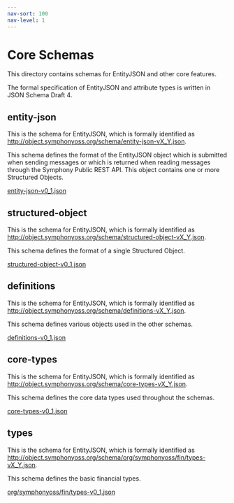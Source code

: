 ```yaml
---
nav-sort: 100
nav-level: 1
---
```

# Core Schemas
This directory contains schemas for EntityJSON and other core features.

The formal specification of EntityJSON and attribute types is written in JSON Schema Draft 4.

## entity-json
This is the schema for EntityJSON, which is formally identified as http://object.symphonyoss.org/schema/entity-json-vX_Y.json.

This schema defines the format of the EntityJSON object which is submitted when sending messages or which is returned when reading messages through the Symphony Public REST API. This object contains one or more Structured Objects.

[entity-json-v0_1.json](entity-json-v0_1.json)

## structured-object
This is the schema for EntityJSON, which is formally identified as http://object.symphonyoss.org/schema/structured-object-vX_Y.json.

This schema defines the format of  a single Structured Object.

[structured-object-v0_1.json](structured-object-v0_1.json)

## definitions
This is the schema for EntityJSON, which is formally identified as http://object.symphonyoss.org/schema/definitions-vX_Y.json.

This schema defines various objects used in the other schemas.

[definitions-v0_1.json](definitions-v0_1.json)

## core-types
This is the schema for EntityJSON, which is formally identified as http://object.symphonyoss.org/schema/core-types-vX_Y.json.

This schema defines the core data types used throughout the schemas.

[core-types-v0_1.json](core-types-v0_1.json)

## types
This is the schema for EntityJSON, which is formally identified as http://object.symphonyoss.org/schema/org/symphonyoss/fin/types-vX_Y.json.

This schema defines the basic financial types.

[org/symphonyoss/fin/types-v0_1.json](org/symphonyoss/fin/types-v0_1.json)